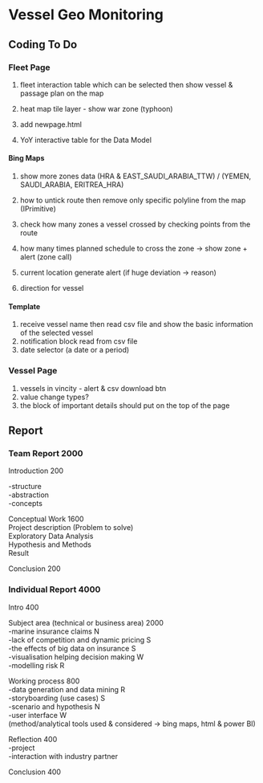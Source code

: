 # Vessel Geo Monitoring

## Coding To Do

### Fleet Page  

1. fleet interaction table which can be selected then show vessel & passage plan on the map  
2. heat map tile layer - show war zone (typhoon)  
3. add newpage.html  
  
4. YoY interactive table for the Data Model

#### Bing Maps  

1. show more zones data (HRA & EAST_SAUDI_ARABIA_TTW) / (YEMEN, SAUDI_ARABIA, ERITREA_HRA)  
2. how to untick route then remove only specific polyline from the map (IPrimitive)  
  
3. check how many zones a vessel crossed by checking points from the route  
4. how many times planned schedule to cross the zone -> show zone + alert (zone call)  
5. current location generate alert (if huge deviation -> reason)  
6. direction for vessel  

#### Template

1. receive vessel name then read csv file and show the basic information of the selected vessel  
2. notification block read from csv file  
3. date selector (a date or a period)  

### Vessel Page

1. vessels in vincity - alert & csv download btn  
2. value change types?  
3. the block of important details should put on the top of the page  

## Report

### Team Report 2000

Introduction 200  

-structure  
-abstraction  
-concepts

Conceptual Work 1600  
Project description (Problem to solve)  
Exploratory Data Analysis  
Hypothesis and Methods  
Result  

Conclusion 200  

### Individual Report 4000

Intro 400  

Subject area (technical or business area) 2000  
  -marine insurance claims N  
  -lack of competition and dynamic pricing S  
  -the effects of big data on insurance S  
  -visualisation helping decision making W   
  -modelling risk R  
  
Working process 800  
  -data generation and data mining R  
  -storyboarding (use cases) S  
  -scenario and hypothesis N  
  -user interface W  
  (method/analytical tools used & considered -> bing maps, html & power BI)  
  
Reflection 400  
  -project  
  -interaction with industry partner  
  
Conclusion 400  

